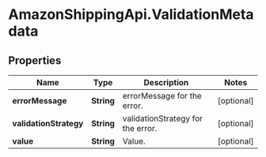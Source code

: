 # AmazonShippingApi.ValidationMetadata

## Properties
Name | Type | Description | Notes
------------ | ------------- | ------------- | -------------
**errorMessage** | **String** | errorMessage for the error. | [optional] 
**validationStrategy** | **String** | validationStrategy for the error. | [optional] 
**value** | **String** | Value. | [optional] 


